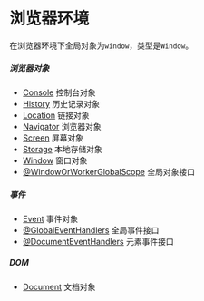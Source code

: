 # 浏览器环境

在浏览器环境下全局对象为`window`，类型是`Window`。

##### 浏览器对象

- [Console](Console.md) 控制台对象
- [History](History.md) 历史记录对象
- [Location](Location.md) 链接对象
- [Navigator](Navigator.md) 浏览器对象
- [Screen](Screen.md) 屏幕对象
- [Storage](Storage.md) 本地存储对象
- [Window](Window.md) 窗口对象
- [@WindowOrWorkerGlobalScope](WindowOrWorkerGlobalScope) 全局对象接口

##### 事件

- [Event](Event.md) 事件对象
- [@GlobalEventHandlers](GlobalEventHandlers) 全局事件接口
- [@DocumentEventHandlers](DocumentEventHandlers) 元素事件接口

##### DOM

- [Document](Document.md) 文档对象